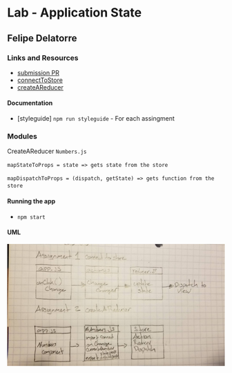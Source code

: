 # Lab - Application State

## Felipe Delatorre

### Links and Resources
* [submission PR](https://github.com/401-advanced-javascript-felipe/lab36-applicationState/pull/1)
* [connectToStore](https://codesandbox.io/s/lab-36-connecttoastore-hi1x8)  
* [createAReducer](https://codesandbox.io/s/lab-36-createareducer-ypu6v)

#### Documentation
* [styleguide] `npm run styleguide` - For each assingment

### Modules
CreateAReducer `Numbers.js`

`mapStateToProps = state => gets state from the store`

`mapDispatchToProps = (dispatch, getState) => gets function from the store`

#### Running the app
* `npm start`

#### UML
![](./assets/lab36.jpg)
